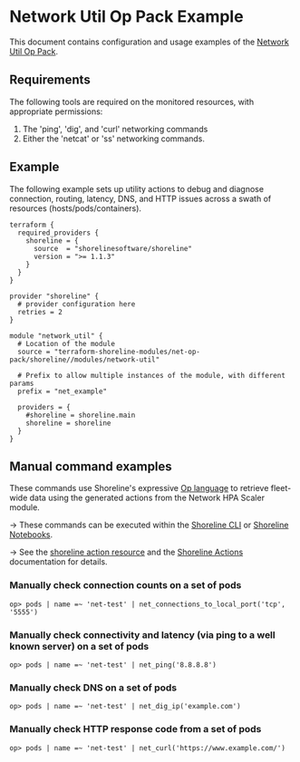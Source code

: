 # Network Util Op Pack Example

This document contains configuration and usage examples of the [Network Util Op Pack](https://github.com/terraform-shoreline-modules/terraform-shoreline-net-op-pack/tree/main/modules/network-util).

## Requirements

The following tools are required on the monitored resources, with appropriate permissions:

1. The 'ping', 'dig', and 'curl' networking commands
1. Either the 'netcat' or 'ss' networking commands.

## Example

The following example sets up utility actions to debug and diagnose connection, routing, latency, DNS, and HTTP issues across a swath of resources (hosts/pods/containers).

```hcl
terraform {
  required_providers {
    shoreline = {
      source  = "shorelinesoftware/shoreline"
      version = ">= 1.1.3"
    }
  }
}

provider "shoreline" {
  # provider configuration here
  retries = 2
}

module "network_util" {
  # Location of the module
  source = "terraform-shoreline-modules/net-op-pack/shoreline//modules/network-util"

  # Prefix to allow multiple instances of the module, with different params
  prefix = "net_example"

  providers = { 
    #shoreline = shoreline.main
    shoreline = shoreline
  }
}
```

## Manual command examples

These commands use Shoreline's expressive [Op language](https://docs.shoreline.io/op) to retrieve fleet-wide data using the generated actions from the Network HPA Scaler module.

-> These commands can be executed within the [Shoreline CLI](https://docs.shoreline.io/installation#cli) or [Shoreline Notebooks](https://docs.shoreline.io/ui/notebooks).

-> See the [shoreline action resource](https://registry.terraform.io/providers/shorelinesoftware/shoreline/latest/docs/resources/action) and the [Shoreline Actions](https://docs.shoreline.io/actions) documentation for details.

### Manually check connection counts on a set of pods

```
op> pods | name =~ 'net-test' | net_connections_to_local_port('tcp', '5555')
```

### Manually check connectivity and latency (via ping to a well known server) on a set of pods

```
op> pods | name =~ 'net-test' | net_ping('8.8.8.8')
```

### Manually check DNS on a set of pods

```
op> pods | name =~ 'net-test' | net_dig_ip('example.com')
```

### Manually check HTTP response code from a set of pods

```
op> pods | name =~ 'net-test' | net_curl('https://www.example.com/')
```

